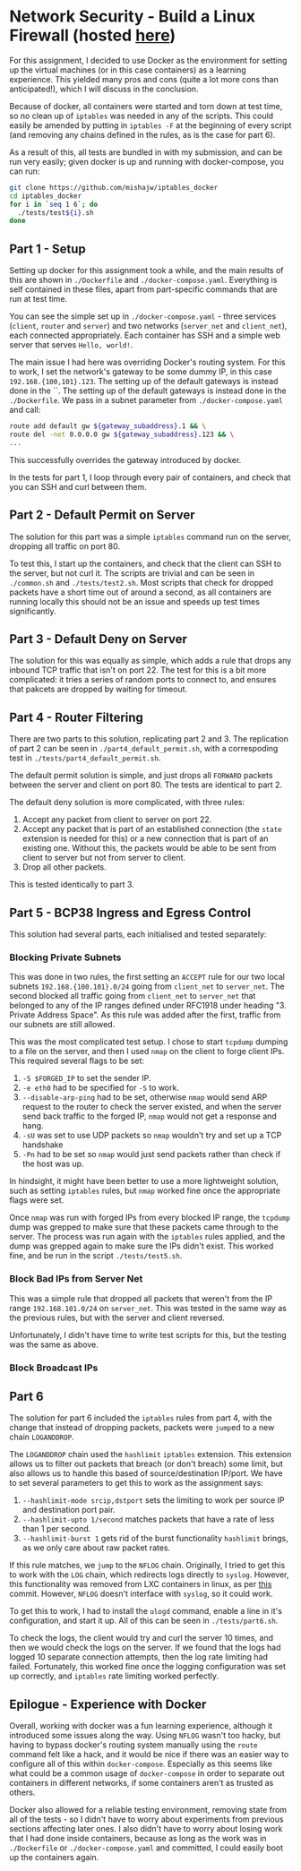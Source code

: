 # Network Security - Build a Linux Firewall (hosted [here](https://github.com/mishajw/iptables_docker))

For this assignment, I decided to use Docker as the environment for setting up the virtual machines (or in this case containers) as a learning experience. This yielded many pros and cons (quite a lot more cons than anticipated!), which I will discuss in the conclusion.

Because of docker, all containers were started and torn down at test time, so no clean up of `iptables` was needed in any of the scripts. This could easily be amended by putting in `iptables -F` at the beginning of every script (and removing any chains defined in the rules, as is the case for part 6).

As a result of this, all tests are bundled in with my submission, and can be run very easily; given docker is up and running with docker-compose, you can run:

```bash
git clone https://github.com/mishajw/iptables_docker
cd iptables_docker
for i in `seq 1 6`; do
  ./tests/test${i}.sh
done
```

## Part 1 - Setup

Setting up docker for this assignment took a while, and the main results of this are shown in `./Dockerfile` and `./docker-compose.yaml`. Everything is self contained in these files, apart from part-specific commands that are run at test time.

You can see the simple set up in `./docker-compose.yaml` - three services (`client`, `router` and `server`) and two networks (`server_net` and `client_net`), each connected appropriately. Each container has SSH and a simple web server that serves `Hello, world!`.

The main issue I had here was overriding Docker's routing system. For this to work, I set the network's gateway to be some dummy IP, in this case `192.168.{100,101}.123`. The setting up of the default gateways is instead done in the ``. The setting up of the default gateways is instead done in the `./Dockerfile`. We pass in a subnet parameter from `./docker-compose.yaml` and call:

```bash
route add default gw ${gateway_subaddress}.1 && \
route del -net 0.0.0.0 gw ${gateway_subaddress}.123 && \
...
```

This successfully overrides the gateway introduced by docker.

In the tests for part 1, I loop through every pair of containers, and check that you can SSH and curl between them.

## Part 2 - Default Permit on Server

The solution for this part was a simple `iptables` command run on the server, dropping all traffic on port 80.

To test this, I start up the containers, and check that the client can SSH to the server, but not curl it. The scripts are trivial and can be seen in `./common.sh` and `./tests/test2.sh`. Most scripts that check for dropped packets have a short time out of around a second, as all containers are running locally this should not be an issue and speeds up test times significantly.

## Part 3 - Default Deny on Server

The solution for this was equally as simple, which adds a rule that drops any inbound TCP traffic that isn't on port 22. The test for this is a bit more complicated: it tries a series of random ports to connect to, and ensures that pakcets are dropped by waiting for timeout.

## Part 4 - Router Filtering

There are two parts to this solution, replicating part 2 and 3. The replication of part 2 can be seen in `./part4_default_permit.sh`, with a correspoding test in `./tests/part4_default_permit.sh`.

The default permit solution is simple, and just drops all `FORWARD` packets between the server and client on port 80. The tests are identical to part 2.

The default deny solution is more complicated, with three rules:
1) Accept any packet from client to server on port 22.
2) Accept any packet that is part of an established connection (the `state` extension is needed for this) or a new connection that is part of an existing one. Without this, the packets would be able to be sent from client to server but not from server to client.
3) Drop all other packets.

This is tested identically to part 3.

## Part 5 - BCP38 Ingress and Egress Control

This solution had several parts, each initialised and tested separately:

### Blocking Private Subnets

This was done in two rules, the first setting an `ACCEPT` rule for our two local subnets `192.168.{100.101}.0/24` going from `client_net` to `server_net`. The second blocked all traffic going from `client_net` to `server_net` that belonged to any of the IP ranges defined under RFC1918 under heading "3. Private Address Space". As this rule was added after the first, traffic from our subnets are still allowed.

This was the most complicated test setup. I chose to start `tcpdump` dumping to a file on the server, and then I used `nmap` on the client to forge client IPs. This required several flags to be set:
1) `-S $FORGED_IP` to set the sender IP.
2) `-e eth0` had to be specified for `-S` to work.
3) `--disable-arp-ping` had to be set, otherwise `nmap` would send ARP request to the router to check the server existed, and when the server send back traffic to the forged IP, `nmap` would not get a response and hang.
4) `-sU` was set to use UDP packets so `nmap` wouldn't try and set up a TCP handshake
5) `-Pn` had to be set so `nmap` would just send packets rather than check if the host was up.

In hindsight, it might have been better to use a more lightweight solution, such as setting `iptables` rules, but `nmap` worked fine once the appropriate flags were set.

Once `nmap` was run with forged IPs from every blocked IP range, the `tcpdump` dump was grepped to make sure that these packets came through to the server. The process was run again with the `iptables` rules applied, and the dump was grepped again to make sure the IPs didn't exist. This worked fine, and be run in the script `./tests/test5.sh`.

### Block Bad IPs from Server Net

This was a simple rule that dropped all packets that weren't from the IP range `192.168.101.0/24` on `server_net`. This was tested in the same way as the previous rules, but with the server and client reversed.

Unfortunately, I didn't have time to write test scripts for this, but the testing was the same as above.

### Block Broadcast IPs

<!--- TODO: Complete section --->

## Part 6

The solution for part 6 included the `iptables` rules from part 4, with the change that instead of dropping packets, packets were `jump`ed to a new chain `LOGANDDROP`.

The `LOGANDDROP` chain used the `hashlimit` `iptables` extension. This extension allows us to filter out packets that breach (or don't breach) some limit, but also allows us to handle this based of source/destination IP/port. We have to set several parameters to get this to work as the assignment says:
1) `--hashlimit-mode srcip,dstport` sets the limiting to work per source IP and destination port pair.
2) `--hashlimit-upto 1/second` matches packets that have a rate of less than 1 per second.
3) `--hashlimit-burst 1` gets rid of the burst functionality `hashlimit` brings, as we only care about raw packet rates.

If this rule matches, we `jump` to the `NFLOG` chain. Originally, I tried to get this to work with the `LOG` chain, which redirects logs directly to `syslog`. However, this functionality was removed from LXC containers in linux, as per [this](https://git.kernel.org/pub/scm/linux/kernel/git/torvalds/linux.git/commit/?id=69b34fb996b2eee3970548cf6eb516d3ecb5eeed) commit. However, `NFLOG` doesn't interface with `syslog`, so it could work. 

To get this to work, I had to install the `ulogd` command, enable a line in it's configuration, and start it up. All of this can be seen in `./tests/part6.sh`.

To check the logs, the client would try and curl the server 10 times, and then we would check the logs on the server. If we found that the logs had logged 10 separate connection attempts, then the log rate limiting had failed. Fortunately, this worked fine once the logging configuration was set up correctly, and `iptables` rate limiting worked perfectly.

## Epilogue - Experience with Docker

Overall, working with docker was a fun learning experience, although it introduced some issues along the way. Using `NFLOG` wasn't too hacky, but having to bypass docker's routing system manually using the `route` command felt like a hack, and it would be nice if there was an easier way to configure all of this within `docker-compose`. Especially as this seems like what could be a common usage of `docker-compose` in order to separate out containers in different networks, if some containers aren't as trusted as others.

Docker also allowed for a reliable testing environment, removing state from all of the tests - so I didn't have to worry about experiments from previous sections affecting later ones. I also didn't have to worry about losing work that I had done inside containers, because as long as the work was in `./Dockerfile` or `./docker-compose.yaml` and committed, I could easily boot up the containers again.
